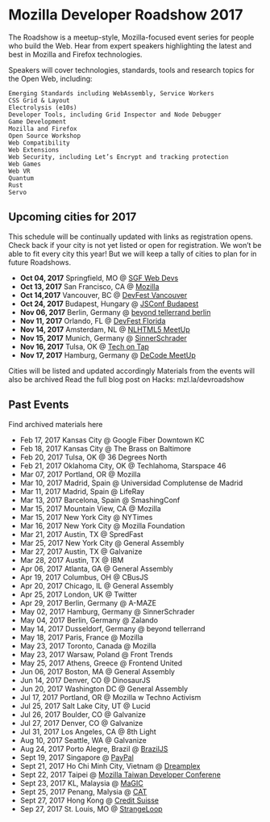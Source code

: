 # Mozilla Developer Roadshow 2017

The Roadshow is a meetup-style, Mozilla-focused event series for people who build the Web. Hear from expert speakers highlighting the latest and best in Mozilla and Firefox technologies.

Speakers will cover technologies, standards, tools and research topics for the Open Web, including:

    Emerging Standards including WebAssembly, Service Workers
    CSS Grid & Layout
    Electrolysis (e10s)
    Developer Tools, including Grid Inspector and Node Debugger
    Game Development
    Mozilla and Firefox
    Open Source Workshop
    Web Compatibility
    Web Extensions
    Web Security, including Let’s Encrypt and tracking protection
    Web Games
    Web VR
    Quantum
    Rust
    Servo
    
## Upcoming cities for 2017

This schedule will be continually updated with links as registration opens. Check back if your city is not yet listed or open for registration. We won’t be able to fit every city this year! But we will keep a tally of cities to plan for in future Roadshows.

- **Oct 04, 2017**   Springfield, MO @ [SGF Web Devs](https://www.meetup.com/SGF-Web-Devs/events/243148230/)
- **Oct 13, 2017**  San Francisco, CA @ [Mozilla](https://www.eventbrite.com/e/mozilla-developer-roadshow-presents-women-in-webvr-san-francisco-tickets-37432501620)
- **Oct 14,2017** Vancouver, BC @ [DevFest Vancouver](https://devfestvancouver.firebaseapp.com/)
- **Oct 24, 2017**   Budapest, Hungary @ [JSConf Budapest](https://www.meetup.com/Rust-Hungary-Meetup/events/244086300/)
- **Nov 06, 2017**   Berlin, Germany @ [beyond tellerrand berlin](https://beyondtellerrand.com/events/berlin-2017/side-events/mozilla-roadshow)
- **Nov 11, 2017**   Orlando, FL @ [DevFest Florida](https://devfestflorida.org/)
- **Nov 14, 2017** Amsterdam, NL @ [NLHTML5 MeetUp](https://www.meetup.com/NLHTML5/events/243514933/)
- **Nov 15, 2017**    Munich, Germany @ [SinnerSchrader](https://www.meetup.com/MuniCSS-finest/events/243276897/)
- **Nov 16, 2017**   Tulsa, OK @ [Tech on Tap](https://www.meetup.com/RHTTech-on-Tap/events/242288624/)
- **Nov 17, 2017**  Hamburg, Germany @ [DeCode MeetUp](https://www.meetup.com/de-DE/decode-hh/events/243303281/)

Cities will be listed and updated accordingly
Materials from the events will also be archived
Read the full blog post on Hacks: mzl.la/devroadshow


## Past Events

Find archived materials here

- Feb 17, 2017   Kansas City @ Google Fiber Downtown KC
- Feb 18, 2017   Kansas City @ The Brass on Baltimore
- Feb 20, 2017   Tulsa, OK @ 36 Degrees North
- Feb 21, 2017   Oklahoma City, OK @ Techlahoma, Starspace 46
- Mar 07, 2017   Portland, OR @ Mozilla
- Mar 10, 2017   Madrid, Spain @ Universidad Complutense de Madrid
- Mar 11, 2017   Madrid, Spain @ LifeRay
- Mar 13, 2017   Barcelona, Spain @ SmashingConf
- Mar 15, 2017   Mountain View, CA @ Mozilla
- Mar 15, 2017   New York City @ NYTimes
- Mar 16, 2017   New York City @ Mozilla Foundation
- Mar 21, 2017   Austin, TX @ SpredFast
- Mar 25, 2017   New York City @ General Assembly
- Mar 27, 2017   Austin, TX @ Galvanize
- Mar 28, 2017   Austin, TX @ IBM
- Apr 06, 2017   Atlanta, GA @ General Assembly
- Apr 19, 2017   Columbus, OH @ CBusJS
- Apr 20, 2017   Chicago, IL @ General Assembly
- Apr 25, 2017   London, UK @ Twitter
- Apr 29, 2017   Berlin, Germany @ A-MAZE
- May 02, 2017   Hamburg, Germany @ SinnerSchrader
- May 04, 2017   Berlin, Germany @ Zalando
- May 14, 2017   Dusseldorf, Germany @ beyond tellerrand
- May 18, 2017   Paris, France @ Mozilla
- May 23, 2017   Toronto, Canada @ Mozilla
- May 23, 2017   Warsaw, Poland @ Front Trends
- May 25, 2017   Athens, Greece @ Frontend United
- Jun 06, 2017   Boston, MA @ General Assembly
- Jun 14, 2017   Denver, CO @ DinosaurJS
- Jun 20, 2017   Washington DC @ General Assembly
- Jul 17, 2017   Portland, OR @ Mozilla w Techno Activism
- Jul 25, 2017   Salt Lake City, UT @ Lucid
- Jul 26, 2017   Boulder, CO @ Galvanize
- Jul 27, 2017   Denver, CO @ Galvanize
- Jul 31, 2017   Los Angeles, CA @ 8th Light
- Aug 10, 2017   Seattle, WA @ Galvanize
- Aug 24, 2017   Porto Alegre, Brazil @ [BrazilJS](https://eventloop.com.br/braziljs-conf-2017-poa)
- Sept 19, 2017 Singapore @ [PayPal](https://www.facebook.com/events/144127329504155/)
- Sept 21, 2017 Ho Chi Minh City, Vietnam @ [Dreamplex](https://www.facebook.com/events/1252723171504448/)
- Sept 22, 2017 Taipei @ [Mozilla Taiwan Developer Conferene](https://www.mozilladevtw2017.com)
- Sept 23, 2017 KL, Malaysia @ [MaGIC](https://www.facebook.com/events/865678483587305)
- Sept 25, 2017 Penang, Malysia @ [CAT](https://www.facebook.com/events/389794274769975)
- Sept 27, 2017 Hong Kong @ [Credit Suisse](https://www.facebook.com/events/1524909654238192)
- Sep 27, 2017  St. Louis, MO @ [StrangeLoop](https://www.eventbrite.com/e/mozilla-developer-roadshow-presents-what-makes-the-web-work-tickets-37377977537)
